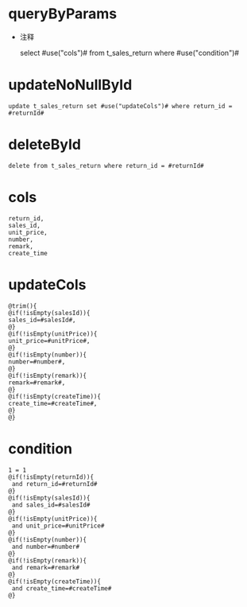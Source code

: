 queryByParams
===
* 注释

    select #use("cols")# from t_sales_return where #use("condition")#
    
updateNoNullById
===
	update t_sales_return set #use("updateCols")# where return_id = #returnId#
	
deleteById
===
	delete from t_sales_return where return_id = #returnId#

cols
===
    return_id,
    sales_id,
    unit_price,
    number,
    remark,
    create_time

updateCols
===
    @trim(){
    @if(!isEmpty(salesId)){
    sales_id=#salesId#,
    @}
    @if(!isEmpty(unitPrice)){
    unit_price=#unitPrice#,
    @}
    @if(!isEmpty(number)){
    number=#number#,
    @}
    @if(!isEmpty(remark)){
    remark=#remark#,
    @}
    @if(!isEmpty(createTime)){
    create_time=#createTime#,
    @}
    @}

condition
===

    1 = 1
    @if(!isEmpty(returnId)){
     and return_id=#returnId#
    @}
    @if(!isEmpty(salesId)){
     and sales_id=#salesId#
    @}
    @if(!isEmpty(unitPrice)){
     and unit_price=#unitPrice#
    @}
    @if(!isEmpty(number)){
     and number=#number#
    @}
    @if(!isEmpty(remark)){
     and remark=#remark#
    @}
    @if(!isEmpty(createTime)){
     and create_time=#createTime#
    @}
